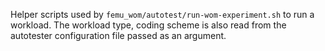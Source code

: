 Helper scripts used by `femu_wom/autotest/run-wom-experiment.sh` to run a workload.
The workload type, coding scheme is also read from the autotester configuration file passed as an argument.
